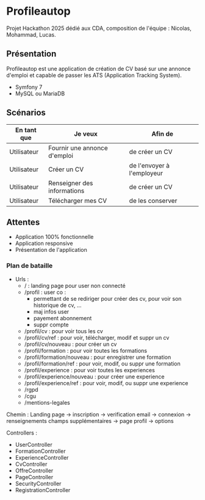 # Profileautop

Projet Hackathon 2025 dédié aux CDA, composition de l'équipe : Nicolas, Mohammad, Lucas.

## Présentation

Profileautop est une application de création de CV basé sur une annonce d'emploi et capable de passer les ATS (Application Tracking System).

- Symfony 7
- MySQL ou MariaDB

## Scénarios

| En tant que | Je veux | Afin de |
| --- | --- | --- |
| Utilisateur | Fournir une annonce d'emploi | de créer un CV |
| Utilisateur | Créer un CV | de l'envoyer à l'employeur |
| Utilisateur | Renseigner des informations | de créer un CV |
| Utilisateur | Télécharger mes CV | de les conserver |

## Attentes

- Application 100% fonctionnelle
- Application responsive
- Présentation de l'application

### Plan de bataille 
- Urls : 
  - / : landing page pour user non connecté
  - /profil : user co : 
    - permettant de se rediriger pour créer des cv, pour voir son historique de cv, ...
    - maj infos user
    - payement abonnement
    - suppr compte
  - /profil/cv : pour voir tous les cv
  - /profil/cv/ref : pour voir, télécharger, modif et suppr un cv
  - /profil/cv/nouveau : pour créer un cv
  - /profil/formation : pour voir toutes les formations
  - /profil/formation/nouveau : pour enregistrer une formation
  - /profil/formation/ref : pour voir, modif, ou suppr une formation
  - /profil/experience : pour voir toutes les experiences
  - /profil/experience/nouveau : pour créer une experience
  - /profil/experience/ref : pour voir, modif, ou suppr une experience
  - /rgpd 
  - /cgu 
  - /mentions-legales 


Chemin : 
Landing page -> inscription -> verification email 
                            -> connexion -> renseignements champs supplémentaires -> page profil -> options

Controllers : 
- UserController
- FormationController
- ExperienceController
- CvController
- OffreController
- PageController
- SecurityController
- RegistrationController
